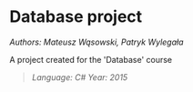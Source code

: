 # Database project
*Authors: Mateusz Wąsowski, Patryk Wylegała*

A project created for the 'Database' course
>*Language: C#*
>*Year: 2015*